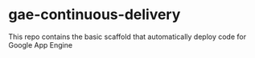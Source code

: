 # gae-continuous-delivery
This repo contains the basic scaffold that automatically deploy code for Google App Engine

